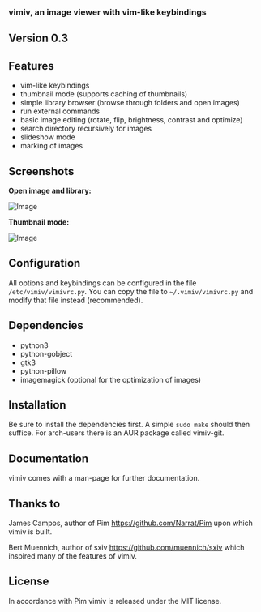 ### vimiv, an image viewer with vim-like keybindings

## Version 0.3

## Features
* vim-like keybindings
* thumbnail mode (supports caching of thumbnails)
* simple library browser (browse through folders and open images)
* run external commands
* basic image editing (rotate, flip, brightness, contrast and optimize)
* search directory recursively for images
* slideshow mode
* marking of images

## Screenshots

**Open image and library:**

![Image](https://raw.githubusercontent.com/karlch/vimiv/gh-pages/vimiv-lib.jpg "Open image and library")

**Thumbnail mode:**

![Image](https://raw.githubusercontent.com/karlch/vimiv/gh-pages/vimiv-thumb.jpg "Thumbnail mode")

## Configuration
All options and keybindings can be configured in the file
`/etc/vimiv/vimivrc.py`. You can copy the file to `~/.vimiv/vimivrc.py` and
modify that file instead (recommended).

## Dependencies
* python3
* python-gobject
* gtk3
* python-pillow
* imagemagick (optional for the optimization of images)

## Installation
Be sure to install the dependencies first. A simple `sudo make` should then
suffice. For arch-users there is an AUR package called vimiv-git.

## Documentation
vimiv comes with a man-page for further documentation.

## Thanks to
James Campos, author of Pim https://github.com/Narrat/Pim upon which vimiv is
built.

Bert Muennich, author of sxiv https://github.com/muennich/sxiv which inspired
many of the features of vimiv.

## License
In accordance with Pim vimiv is released under the MIT license.
